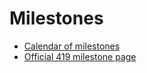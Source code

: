 # Milestones #

  * [Calendar of milestones](http://www.google.com/calendar/embed?src=vpaosaqbq1ah2h0u9rq8t4qsbg%40group.calendar.google.com&ctz=America/Vancouver)
  * [Official 419 milestone page](http://sites.google.com/site/cosc419/projects)